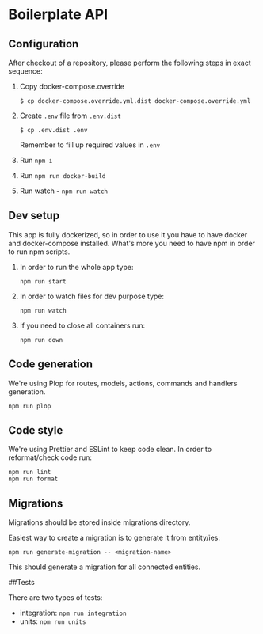 # Boilerplate API

## Configuration

After checkout of a repository, please perform the following steps in exact sequence:

1. Copy docker-compose.override
    ```
    $ cp docker-compose.override.yml.dist docker-compose.override.yml
    ```

2. Create `.env` file from `.env.dist`
    ```
    $ cp .env.dist .env
    ```

    Remember to fill up required values in `.env`

3. Run `npm i`

4. Run `npm run docker-build`

5. Run watch - `npm run watch`

## Dev setup

This app is fully dockerized, so in order to use it you have to have docker and docker-compose installed. What's more you need to have npm in order to run npm scripts.

1. In order to run the whole app type:

    ```
    npm run start
    ```

2. In order to watch files for dev purpose type:

    ```
    npm run watch
    ```

3. If you need to close all containers run:

    ```
    npm run down
    ```

## Code generation

We're using Plop for routes, models, actions, commands and handlers generation.

```
npm run plop
```

## Code style

We're using Prettier and ESLint to keep code clean. In order to reformat/check code run:

```
npm run lint
npm run format
```

## Migrations

Migrations should be stored inside migrations directory.

Easiest way to create a migration is to generate it from entity/ies:

```
npm run generate-migration -- <migration-name>
```

This should generate a migration for all connected entities.

##Tests

There are two types of tests:

- integration: `npm run integration`
- units: `npm run units`